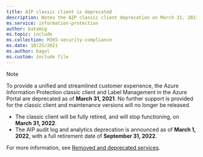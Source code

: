 ```yaml
---
title: AIP classic client is deprecated
description: Notes the AIP classic client deprecation on March 31, 2021, and provides links for next steps and more information.
ms.service: information-protection
author: batamig
ms.topic: include
ms.collection: M365-security-compliance
ms.date: 10/25/2021
ms.author: bagol
ms.custom: include file
---
```


>[!NOTE]
> To provide a unified and streamlined customer experience, the Azure Information Protection classic client and Label Management in the Azure Portal are deprecated as of **March 31, 2021**. No further support is provided for the classic client and maintenance versions will no longer be released.
>
>- The classic client will be fully retired, and will stop functioning, on **March 31, 2022**.
>- The AIP audit log and analytics deprecation is announced as of **March 1, 2022**, with a full retirement date of **September 31, 2022**.
>
> For more information, see [Removed and deprecated services](../removed-deprecated-services.md).


